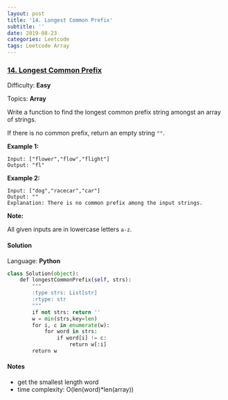 ```yaml
---
layout: post
title: '14. Longest Common Prefix'
subtitle: ''
date: 2019-08-23
categories: Leetcode
tags: Leetcode Array
---
```

### [14\. Longest Common Prefix](https://leetcode.com/problems/longest-common-prefix/)

Difficulty: **Easy**

Topics: **Array**


Write a function to find the longest common prefix string amongst an array of strings.

If there is no common prefix, return an empty string `""`.

**Example 1:**

```
Input: ["flower","flow","flight"]
Output: "fl"
```

**Example 2:**

```
Input: ["dog","racecar","car"]
Output: ""
Explanation: There is no common prefix among the input strings.
```

**Note:**

All given inputs are in lowercase letters `a-z`.


#### Solution

Language: **Python**

```python
class Solution(object):
    def longestCommonPrefix(self, strs):
        """
        :type strs: List[str]
        :rtype: str
        """
        if not strs: return ''
        w = min(strs,key=len)
        for i, c in enumerate(w):
            for word in strs:
                if word[i] != c:
                    return w[:i]
        return w
```

#### Notes
- get the smallest length word 
- time complexity: O(len(word)*len(array))